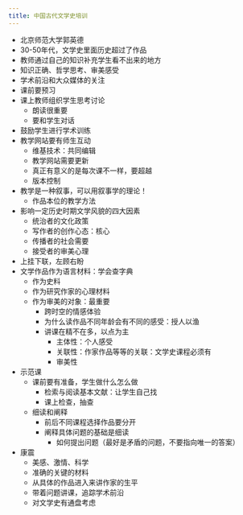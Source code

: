 ```yaml
---
title: 中国古代文学史培训
---
```


- 北京师范大学郭英德
- 30-50年代，文学史里面历史超过了作品
- 教师通过自己的知识补充学生看不出来的地方
- 知识正确、哲学思考、审美感受
- 学术前沿和大众媒体的关注
- 课前要预习
- 课上教师组织学生思考讨论
    - 朗读很重要
    - 要和学生对话
- 鼓励学生进行学术训练
- 教学网站要有师生互动
    - 维基技术：共同编辑
    - 教学网站需要更新
    - 真正有意义的是每次课不一样，要超越
    - 版本控制
- 教学是一种叙事，可以用叙事学的理论！
    - 作品本位的教学方法
- 影响一定历史时期文学风貌的四大因素
    - 统治者的文化政策
    - 写作者的创作心态：核心
    - 传播者的社会需要
    - 接受者的审美心理
- 上挂下联，左顾右盼
- 文学作品作为语言材料：学会查字典
    - 作为史料
    - 作为研究作家的心理材料
    - 作为审美的对象：最重要
        - 跨时空的情感体验
        - 为什么读作品不同年龄会有不同的感受：授人以渔
        - 讲课在精不在多，以点为主
            - 主体性：个人感受
            - 关联性：作家作品等等的关联：文学史课程必须有
            - 审美性
- 示范课
    - 课前要有准备，学生做什么怎么做
        - 检索与阅读基本文献：让学生自己找
        - 课上检查，抽查
    - 细读和阐释
        - 前后不同课程选择作品要分开
        - 阐释具体问题的基础是细读
            - 如何提出问题（最好是矛盾的问题，不要指向唯一的答案）
- 康震
    - 美感、激情、科学
    - 准确的关键的材料
    - 从具体的作品进入来讲作家的生平
    - 带着问题讲课，追踪学术前沿
    - 对文学史有通盘考虑
